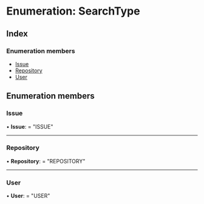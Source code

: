 
# Enumeration: SearchType

## Index

### Enumeration members

* [Issue](searchtype.md#issue)
* [Repository](searchtype.md#repository)
* [User](searchtype.md#user)

## Enumeration members

###  Issue

• **Issue**: = "ISSUE"

___

###  Repository

• **Repository**: = "REPOSITORY"

___

###  User

• **User**: = "USER"
